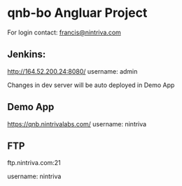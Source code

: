 # qnb-bo Angluar Project


For login contact: francis@nintriva.com


## Jenkins:
http://164.52.200.24:8080/
username: admin


Changes in dev server will be auto deployed in Demo App


## Demo App
https://qnb.nintrivalabs.com/
username: nintriva 

## FTP
ftp.nintriva.com:21

username: nintriva

